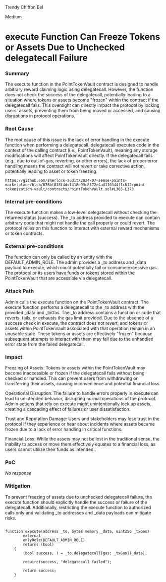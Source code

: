 Trendy Chiffon Eel

Medium

# execute Function Can Freeze Tokens or Assets Due to Unchecked delegatecall Failure

### Summary

The execute function in the PointTokenVault contract is designed to handle arbitrary reward claiming logic using delegatecall. However, the function does not check the success of the delegatecall, potentially leading to a situation where tokens or assets become "frozen" within the contract if the delegatecall fails. This oversight can directly impact the protocol by locking users' assets, preventing them from being moved or accessed, and causing disruptions in protocol operations.

### Root Cause

The root cause of this issue is the lack of error handling in the execute function when performing a delegatecall. delegatecall executes code in the context of the calling contract (i.e., PointTokenVault), meaning any storage modifications will affect PointTokenVault directly. If the delegatecall fails (e.g., due to out-of-gas, reverting, or other errors), the lack of proper error handling means the contract will not revert or take corrective action, potentially leading to asset or token freezing.

```solidity
https://github.com/sherlock-audit/2024-07-sense-points-marketplace/blob/076bf833f4dc1418e93c8172e4a4110344f1c812/point-tokenization-vault/contracts/PointTokenVault.sol#L365-L373
```

### Internal pre-conditions

The execute function makes a low-level delegatecall without checking the returned status (success).
The _to address provided to execute can contain arbitrary code that might not handle the call properly or could revert.
The protocol relies on this function to interact with external reward mechanisms or token contracts.

### External pre-conditions

The function can only be called by an entity with the DEFAULT_ADMIN_ROLE.
The admin provides a _to address and _data payload to execute, which could potentially fail or consume excessive gas.
The protocol or its users have funds or tokens stored within the PointTokenVault that are accessible via delegatecall.

### Attack Path

Admin calls the execute function on the PointTokenVault contract.
The execute function performs a delegatecall to the _to address with the provided _data and _txGas.
The _to address contains a function or code that reverts, fails, or exhausts the gas limit provided.
Due to the absence of a success check in execute, the contract does not revert, and tokens or assets within PointTokenVault associated with that operation remain in an unusable state.
These tokens or assets are effectively "frozen" because subsequent attempts to interact with them may fail due to the unhandled error state from the failed delegatecall.

### Impact

Freezing of Assets: Tokens or assets within the PointTokenVault may become inaccessible or frozen if the delegatecall fails without being checked or handled. This can prevent users from withdrawing or transferring their assets, causing inconvenience and potential financial loss.

Operational Disruption: The failure to handle errors properly in execute can lead to unintended behavior, disrupting normal operations of the protocol. Admin actions that rely on execute might unintentionally lock up assets, creating a cascading effect of failures or user dissatisfaction.

Trust and Reputation Damage: Users and stakeholders may lose trust in the protocol if they experience or hear about incidents where assets became frozen due to a lack of error handling in critical functions.

Financial Loss: While the assets may not be lost in the traditional sense, the inability to access or move them effectively equates to a financial loss, as users cannot utilize their funds as intended..

### PoC

_No response_

### Mitigation

To prevent freezing of assets due to unchecked delegatecall failure, the execute function should explicitly handle the success or failure of the delegatecall. Additionally, restricting the execute function to authorized calls only and validating _to addresses and _data payloads can mitigate risks.

```solidity

function execute(address _to, bytes memory _data, uint256 _txGas)
        external
        onlyRole(DEFAULT_ADMIN_ROLE)
        returns (bool)
    {
        (bool success, ) = _to.delegatecall{gas: _txGas}(_data);
        
        require(success, "delegatecall failed");

        return success;
    }

```